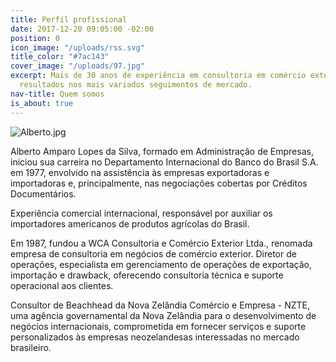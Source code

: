 ```yaml
---
title: Perfil profissional
date: 2017-12-20 09:05:00 -02:00
position: 0
icon_image: "/uploads/rss.svg"
title_color: "#7ac143"
cover_image: "/uploads/97.jpg"
excerpt: Mais de 30 anos de experiência em consultoria em comércio exterior, entregando
  resultados nos mais variados seguimentos de mercado.
nav-title: Quem somos
is_about: true
---
```


![Alberto.jpg](/uploads/Alberto.jpg)

Alberto Amparo Lopes da Silva, formado em Administração de Empresas, iniciou sua carreira no Departamento Internacional do Banco do Brasil S.A. em 1977, envolvido na assistência às empresas exportadoras e importadoras e, principalmente, nas negociações cobertas por Créditos Documentários.

Experiência comercial internacional, responsável por auxiliar os importadores americanos de produtos agrícolas do Brasil.

Em 1987, fundou a WCA Consultoria e Comércio Exterior Ltda., renomada empresa de consultoria em negócios de comércio exterior. Diretor de operações, especialista em gerenciamento de operações de exportação, importação e drawback, oferecendo consultoria técnica e suporte operacional aos clientes.

Consultor de Beachhead da Nova Zelândia Comércio e Empresa - NZTE, uma agência governamental da Nova Zelândia para o desenvolvimento de negócios internacionais, comprometida em fornecer serviços e suporte personalizados às empresas neozelandesas interessadas no mercado brasileiro.
